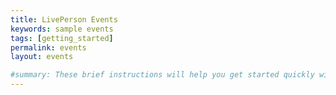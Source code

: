 ```yaml
---
title: LivePerson Events
keywords: sample events
tags: [getting_started]
permalink: events
layout: events

#summary: These brief instructions will help you get started quickly with the theme. The other topics in this help provide additional information and detail about working with other aspects of this theme and Jekyll.
---
```

